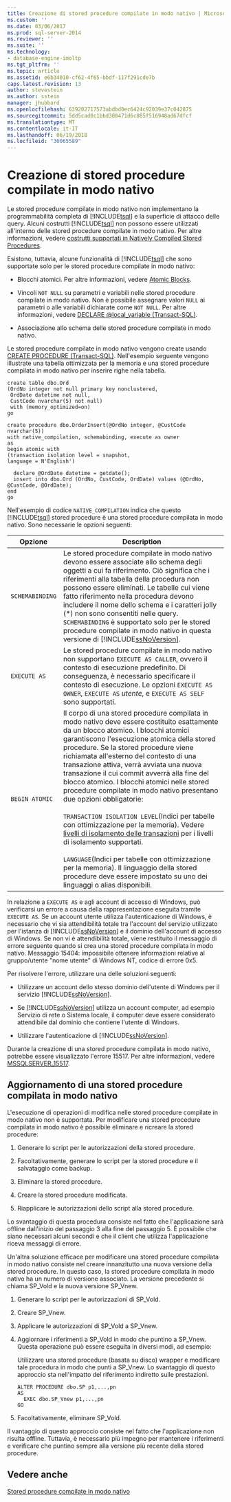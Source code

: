 ```yaml
---
title: Creazione di stored procedure compilate in modo nativo | Microsoft Docs
ms.custom: ''
ms.date: 03/06/2017
ms.prod: sql-server-2014
ms.reviewer: ''
ms.suite: ''
ms.technology:
- database-engine-imoltp
ms.tgt_pltfrm: ''
ms.topic: article
ms.assetid: e6b34010-cf62-4f65-bbdf-117f291cde7b
caps.latest.revision: 13
author: stevestein
ms.author: sstein
manager: jhubbard
ms.openlocfilehash: 639202717573abdbd0ec6424c92039e37c042875
ms.sourcegitcommit: 5dd5cad0c1bbd308471d6c885f516948ad67dfcf
ms.translationtype: MT
ms.contentlocale: it-IT
ms.lasthandoff: 06/19/2018
ms.locfileid: "36065589"
---
```

# <a name="creating-natively-compiled-stored-procedures"></a>Creazione di stored procedure compilate in modo nativo
  Le stored procedure compilate in modo nativo non implementano la programmabilità completa di [!INCLUDE[tsql](../../includes/tsql-md.md)] e la superficie di attacco delle query. Alcuni costrutti [!INCLUDE[tsql](../../includes/tsql-md.md)] non possono essere utilizzati all'interno delle stored procedure compilate in modo nativo. Per altre informazioni, vedere [costrutti supportati in Natively Compiled Stored Procedures](..\in-memory-oltp\supported-features-for-natively-compiled-t-sql-modules.md).  
  
 Esistono, tuttavia, alcune funzionalità di [!INCLUDE[tsql](../../includes/tsql-md.md)] che sono supportate solo per le stored procedure compilate in modo nativo:  
  
-   Blocchi atomici. Per altre informazioni, vedere [Atomic Blocks](atomic-blocks-in-native-procedures.md).  
  
-   Vincoli `NOT NULL` su parametri e variabili nelle stored procedure compilate in modo nativo. Non è possibile assegnare valori `NULL` ai parametri o alle variabili dichiarate come `NOT NULL`. Per altre informazioni, vedere [DECLARE @local_variable &#40;Transact-SQL&#41;](/sql/t-sql/language-elements/declare-local-variable-transact-sql).  
  
-   Associazione allo schema delle stored procedure compilate in modo nativo.  
  
 Le stored procedure compilate in modo nativo vengono create usando [CREATE PROCEDURE &#40;Transact-SQL&#41;](/sql/t-sql/statements/create-procedure-transact-sql). Nell'esempio seguente vengono illustrate una tabella ottimizzata per la memoria e una stored procedure compilata in modo nativo per inserire righe nella tabella.  
  
```tsql  
create table dbo.Ord  
(OrdNo integer not null primary key nonclustered,   
 OrdDate datetime not null,   
 CustCode nvarchar(5) not null)   
 with (memory_optimized=on)  
go  
  
create procedure dbo.OrderInsert(@OrdNo integer, @CustCode nvarchar(5))  
with native_compilation, schemabinding, execute as owner  
as   
begin atomic with  
(transaction isolation level = snapshot,  
language = N'English')  
  
  declare @OrdDate datetime = getdate();  
  insert into dbo.Ord (OrdNo, CustCode, OrdDate) values (@OrdNo, @CustCode, @OrdDate);  
end  
go  
```  
  
 Nell'esempio di codice `NATIVE_COMPILATION` indica che questo [!INCLUDE[tsql](../../includes/tsql-md.md)] stored procedure è una stored procedure compilata in modo nativo. Sono necessarie le opzioni seguenti:  
  
|Opzione|Description|  
|------------|-----------------|  
|`SCHEMABINDING`|Le stored procedure compilate in modo nativo devono essere associate allo schema degli oggetti a cui fa riferimento. Ciò significa che i riferimenti alla tabella della procedura non possono essere eliminati. Le tabelle cui viene fatto riferimento nella procedura devono includere il nome dello schema e i caratteri jolly (\*) non sono consentiti nelle query. `SCHEMABINDING` è supportato solo per le stored procedure compilate in modo nativo in questa versione di [!INCLUDE[ssNoVersion](../../../includes/ssnoversion-md.md)].|  
|`EXECUTE AS`|Le stored procedure compilate in modo nativo non supportano `EXECUTE AS CALLER`, ovvero il contesto di esecuzione predefinito. Di conseguenza, è necessario specificare il contesto di esecuzione. Le opzioni `EXECUTE AS OWNER`, `EXECUTE AS` *utente*, e `EXECUTE AS SELF` sono supportati.|  
|`BEGIN ATOMIC`|Il corpo di una stored procedure compilata in modo nativo deve essere costituito esattamente da un blocco atomico. I blocchi atomici garantiscono l'esecuzione atomica della stored procedure. Se la stored procedure viene richiamata all'esterno del contesto di una transazione attiva, verrà avviata una nuova transazione il cui commit avverrà alla fine del blocco atomico. I blocchi atomici nelle stored procedure compilate in modo nativo presentano due opzioni obbligatorie:<br /><br /> `TRANSACTION ISOLATION LEVEL`(Indici per tabelle con ottimizzazione per la memoria). Vedere [livelli di isolamento delle transazioni](../../database-engine/transaction-isolation-levels.md) per i livelli di isolamento supportati.<br /><br /> `LANGUAGE`(Indici per tabelle con ottimizzazione per la memoria). Il linguaggio della stored procedure deve essere impostato su uno dei linguaggi o alias disponibili.|  
  
 In relazione a `EXECUTE AS` e agli account di accesso di Windows, può verificarsi un errore a causa della rappresentazione eseguita tramite `EXECUTE AS`. Se un account utente utilizza l'autenticazione di Windows, è necessario che vi sia attendibilità totale tra l'account del servizio utilizzato per l'istanza di [!INCLUDE[ssNoVersion](../../../includes/ssnoversion-md.md)] e il dominio dell'account di accesso di Windows. Se non vi è attendibilità totale, viene restituito il messaggio di errore seguente quando si crea una stored procedure compilata in modo nativo. Messaggio 15404: impossibile ottenere informazioni relative al gruppo/utente "nome utente" di Windows NT, codice di errore 0x5.  
  
 Per risolvere l'errore, utilizzare una delle soluzioni seguenti:  
  
-   Utilizzare un account dello stesso dominio dell'utente di Windows per il servizio [!INCLUDE[ssNoVersion](../../../includes/ssnoversion-md.md)].  
  
-   Se [!INCLUDE[ssNoVersion](../../../includes/ssnoversion-md.md)] utilizza un account computer, ad esempio Servizio di rete o Sistema locale, il computer deve essere considerato attendibile dal dominio che contiene l'utente di Windows.  
  
-   Utilizzare l'autenticazione di [!INCLUDE[ssNoVersion](../../../includes/ssnoversion-md.md)].  
  
 Durante la creazione di una stored procedure compilata in modo nativo, potrebbe essere visualizzato l'errore 15517. Per altre informazioni, vedere [MSSQLSERVER_15517](../errors-events/mssqlserver-15517-database-engine-error.md).  
  
## <a name="updating-a-natively-compiled-stored-procedure"></a>Aggiornamento di una stored procedure compilata in modo nativo  
 L'esecuzione di operazioni di modifica nelle stored procedure compilate in modo nativo non è supportata. Per modificare una stored procedure compilata in modo nativo è possibile eliminare e ricreare la stored procedure:  
  
1.  Generare lo script per le autorizzazioni della stored procedure.  
  
2.  Facoltativamente, generare lo script per la stored procedure e il salvataggio come backup.  
  
3.  Eliminare la stored procedure.  
  
4.  Creare la stored procedure modificata.  
  
5.  Riapplicare le autorizzazioni dello script alla stored procedure.  
  
 Lo svantaggio di questa procedura consiste nel fatto che l'applicazione sarà offline dall'inizio del passaggio 3 alla fine del passaggio 5. È possibile che siano necessari alcuni secondi e che il client che utilizza l'applicazione riceva messaggi di errore.  
  
 Un'altra soluzione efficace per modificare una stored procedure compilata in modo nativo consiste nel creare innanzitutto una nuova versione della stored procedure. In questo caso, la stored procedure compilata in modo nativo ha un numero di versione associato. La versione precedente si chiama SP_Vold e la nuova versione SP_Vnew.  
  
1.  Generare lo script per le autorizzazioni di SP_Vold.  
  
2.  Creare SP_Vnew.  
  
3.  Applicare le autorizzazioni di SP_Vold a SP_Vnew.  
  
4.  Aggiornare i riferimenti a SP_Vold in modo che puntino a SP_Vnew. Questa operazione può essere eseguita in diversi modi, ad esempio:  
  
     Utilizzare una stored procedure (basata su disco) wrapper e modificare tale procedura in modo che punti a SP_Vnew. Lo svantaggio di questo approccio sta nell'impatto del riferimento indiretto sulle prestazioni.  
  
    ```tsql  
    ALTER PROCEDURE dbo.SP p1,...,pn  
    AS  
      EXEC dbo.SP_Vnew p1,...,pn  
    GO  
    ```  
  
5.  Facoltativamente, eliminare SP_Vold.  
  
 Il vantaggio di questo approccio consiste nel fatto che l'applicazione non risulta offline. Tuttavia, è necessario più impegno per mantenere i riferimenti e verificare che puntino sempre alla versione più recente della stored procedure.  
  
## <a name="see-also"></a>Vedere anche  
 [Stored procedure compilate in modo nativo](natively-compiled-stored-procedures.md)  
  
  
